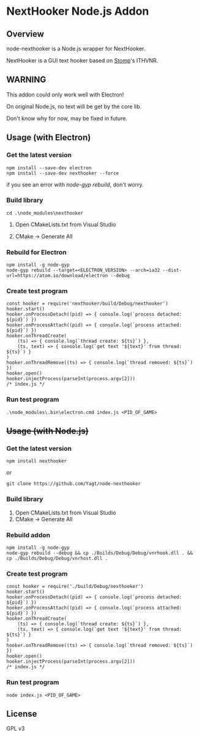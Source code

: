 # NextHooker Node.js Addon

## Overview

node-nexthooker is a Node.js wrapper for NextHooker.

NextHooker is a GUI text hooker based on [Stomp](http://www.hongfire.com/forum/showthread.php/438331-ITHVNR-ITH-with-the-VNR-engine)'s ITHVNR.

## **WARNING**

This addon could only work well with Electron!

On original Node.js, no text will be get by the core lib.

Don't know why for now, may be fixed in future.

## Usage (with Electron)

### Get the latest version

    npm install --save-dev electron
    npm install --save-dev nexthooker --force

if you see an error with *node-gyp rebuild*, don't worry.

### Build library

    cd .\node_modules\nexthooker

1. Open CMakeLists.txt from Visual Studio

2. CMake -> Generate All

### Rebuild for Electron

    npm install -g node-gyp
    node-gyp rebuild --target=<ELECTRON_VERSION> --arch=ia32 --dist-url=https://atom.io/download/electron --debug

### Create test program

    const hooker = require('nexthooker/build/Debug/nexthooker')
    hooker.start()
    hooker.onProcessDetach((pid) => { console.log(`process detached: ${pid}`) })
    hooker.onProcessAttach((pid) => { console.log(`process attached: ${pid}`) })
    hooker.onThreadCreate(
        (ts) => { console.log(`thread create: ${ts}`) },
        (ts, text) => { console.log(`get text '${text}' from thread: ${ts}`) }
    )
    hooker.onThreadRemove((ts) => { console.log(`thread removed: ${ts}`) })
    hooker.open()
    hooker.injectProcess(parseInt(process.argv[2]))
    /* index.js */

### Run test program

    .\node_modules\.bin\electron.cmd index.js <PID_OF_GAME>

## ~~Usage (with Node.js)~~

### Get the latest version

    npm install nexthooker

or

    git clone https://github.com/Yagt/node-nexthooker

### Build library

1. Open CMakeLists.txt from Visual Studio
2. CMake -> Generate All

### Rebuild addon

    npm install -g node-gyp
    node-gyp rebuild --debug && cp ./Builds/Debug/Debug/vnrhook.dll . && cp ./Builds/Debug/Debug/vnrhost.dll .

### Create test program

    const hooker = require('./build/Debug/nexthooker')
    hooker.start()
    hooker.onProcessDetach((pid) => { console.log(`process detached: ${pid}`) })
    hooker.onProcessAttach((pid) => { console.log(`process attached: ${pid}`) })
    hooker.onThreadCreate(
        (ts) => { console.log(`thread create: ${ts}`) },
        (ts, text) => { console.log(`get text '${text}' from thread: ${ts}`) }
    )
    hooker.onThreadRemove((ts) => { console.log(`thread removed: ${ts}`) })
    hooker.open()
    hooker.injectProcess(parseInt(process.argv[2]))
    /* index.js */

### Run test program

    node index.js <PID_OF_GAME>

## License

GPL v3
